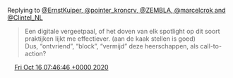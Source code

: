 Replying to [@ErnstKuiper, @pointer\_kroncrv, @ZEMBLA, @marcelcrok and @Clintel\_NL](https://twitter.com/ErnstKuiper/status/1317001250722906112)

> Een digitale vergeetpaal, of het doven van elk spotlight op dit soort praktijken lijkt me effectiever\. \(aan de kaak stellen is goed\)   
> Dus, “ontvriend”, “block”, “vermijd” deze heerschappen, als call\-to\-action?

<img src="../../media/tweet.ico" width="12" /> [Fri Oct 16 07:46:46 +0000 2020](https://twitter.com/DromerDenker/status/1317009074001674240)